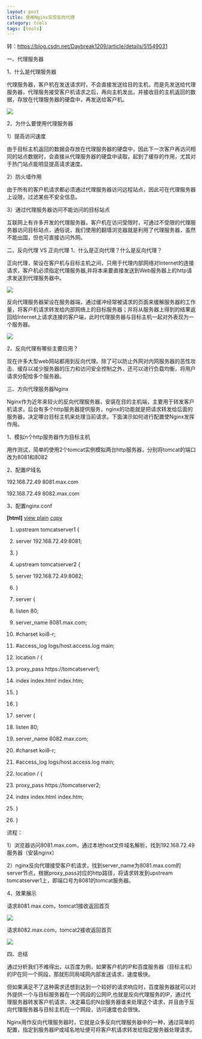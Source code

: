 ```yaml
---
layout: post
title: 使用Nginx实现反向代理
category: tools
tags: [tools]
---
```




转：https://blog.csdn.net/Daybreak1209/article/details/51549031

一、代理服务器

1、什么是代理服务器

代理服务器，客户机在发送请求时，不会直接发送给目的主机，而是先发送给代理服务器，代理服务接受客户机请求之后，再向主机发出，并接收目的主机返回的数据，存放在代理服务器的硬盘中，再发送给客户机。

![](https://img-blog.csdn.net/20160531205353826?watermark/2/text/aHR0cDovL2Jsb2cuY3Nkbi5uZXQv/font/5a6L5L2T/fontsize/400/fill/I0JBQkFCMA==/dissolve/70/gravity/Center) 

2、为什么要使用代理服务器

1）提高访问速度

由于目标主机返回的数据会存放在代理服务器的硬盘中，因此下一次客户再访问相同的站点数据时，会直接从代理服务器的硬盘中读取，起到了缓存的作用，尤其对于热门站点能明显提高请求速度。

2）防火墙作用

由于所有的客户机请求都必须通过代理服务器访问远程站点，因此可在代理服务器上设限，过滤某些不安全信息。

3）通过代理服务器访问不能访问的目标站点

互联网上有许多开发的代理服务器，客户机在访问受限时，可通过不受限的代理服务器访问目标站点，通俗说，我们使用的翻墙浏览器就是利用了代理服务器，虽然不能出国，但也可直接访问外网。

二、反向代理 VS 正向代理
1、什么是正向代理？什么是反向代理？

正向代理，架设在客户机与目标主机之间，只用于代理内部网络对Internet的连接请求，客户机必须指定代理服务器,并将本来要直接发送到Web服务器上的http请求发送到代理服务器中。

![](https://img-blog.csdn.net/20160531205420201?watermark/2/text/aHR0cDovL2Jsb2cuY3Nkbi5uZXQv/font/5a6L5L2T/fontsize/400/fill/I0JBQkFCMA==/dissolve/70/gravity/Center) 

反向代理服务器架设在服务器端，通过缓冲经常被请求的页面来缓解服务器的工作量，将客户机请求转发给内部网络上的目标服务器；并将从服务器上得到的结果返回给Internet上请求连接的客户端，此时代理服务器与目标主机一起对外表现为一个服务器。

![](https://img-blog.csdn.net/20160531205433342?watermark/2/text/aHR0cDovL2Jsb2cuY3Nkbi5uZXQv/font/5a6L5L2T/fontsize/400/fill/I0JBQkFCMA==/dissolve/70/gravity/Center) 

2、反向代理有哪些主要应用？

现在许多大型web网站都用到反向代理。除了可以防止外网对内网服务器的恶性攻击、缓存以减少服务器的压力和访问安全控制之外，还可以进行负载均衡，将用户请求分配给多个服务器。

三、方向代理服务器Nginx

Nginx作为近年来较火的反向代理服务器，安装在目的主机端，主要用于转发客户机请求，后台有多个http服务器提供服务，nginx的功能就是把请求转发给后面的服务器，决定哪台目标主机来处理当前请求。下面演示如何进行配置使Nginx发挥作用。

1、模拟n个http服务器作为目标主机

用作测试，简单的使用2个tomcat实例模拟两台http服务器，分别将tomcat的端口改为8081和8082

2、配置IP域名

192.168.72.49 8081.max.com

192.168.72.49 8082.max.com

3、配置nginx.conf

 **[html]** [view plain](https://blog.csdn.net/Daybreak1209/article/details/51549031 "view plain") [copy](https://blog.csdn.net/Daybreak1209/article/details/51549031 "copy")

1.  upstream tomcatserver1 {
2.  server 192.168.72.49:8081;
3.  }
4.  upstream tomcatserver2 {
5.  server 192.168.72.49:8082;
6.  }
7.  server {
8.  listen 80;
9.  server_name 8081.max.com;

11.  #charset koi8-r;

13.  #access_log logs/host.access.log main;

15.  location / {
16.  proxy_pass https://tomcatserver1;
17.  index index.html index.htm;
18.  }
19.  }
20.  server {
21.  listen 80;
22.  server_name 8082.max.com;

24.  #charset koi8-r;

26.  #access_log logs/host.access.log main;

28.  location / {
29.  proxy_pass https://tomcatserver2;
30.  index index.html index.htm;
31.  }
32.  }

流程：

1）浏览器访问8081.max.com，通过本地host文件域名解析，找到192.168.72.49服务器（安装nginx）

2）nginx反向代理接受客户机请求，找到server_name为8081.max.com的server节点，根据proxy_pass对应的http路径，将请求转发到upstream tomcatserver1上，即端口号为8081的tomcat服务器。

4、效果展示

请求8081.max.com，tomcat1接收返回首页

![](https://img-blog.csdn.net/20160531210753161?watermark/2/text/aHR0cDovL2Jsb2cuY3Nkbi5uZXQv/font/5a6L5L2T/fontsize/400/fill/I0JBQkFCMA==/dissolve/70/gravity/Center)

请求8082.max.com，tomcat2接收返回首页

![](https://img-blog.csdn.net/20160531210810439?watermark/2/text/aHR0cDovL2Jsb2cuY3Nkbi5uZXQv/font/5a6L5L2T/fontsize/400/fill/I0JBQkFCMA==/dissolve/70/gravity/Center) 

四、总结

通过分析我们不难得出，以百度为例，如果客户机的IP和百度服务器（目标主机）的IP在同一个网段，那就形同局域网内部发送请求，速度极快。

但如果满足不了这种需求还想到达到一个较好的请求响应时，百度服务器就可以对外提供一个与目标服务器在一个网段的公网IP,也就是反向代理服务的IP，通过代理服务器转发客户机请求，决定幕后的N台服务器谁来处理这个请求，并且由于反向代理服务器与目标主机在一个网段，访问速度也会很快。

Nginx用作反向代理服务器时，它就是众多反向代理服务器中的一种，通过简单的配置，指定到服务器IP或域名地址便可将客户机请求转发给指定服务器处理请求。


